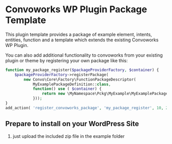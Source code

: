 # Convoworks WP Plugin Package Template
This plugin template provides a package of example element, intents, entities, function and a template which extends the existing Convoworks WP Plugin.

You can also add additional functionality to convoworks from your existing plugin or theme by registering your own package like this:
```php
function my_package_register($packageProviderFactory, $container) {
    $packageProviderFactory->registerPackage(
        new Convo\Core\Factory\FunctionPackageDescriptor(
            MyExamplePackageDefinition::class,
            function() use ( $container) {
                return new \MyNamespace\Pckg\MyExample\MyExamplePackageDefinition( $container->get('logger'));
            }));
}
add_action( 'register_convoworks_package', 'my_package_register', 10, 2);
```
## Prepare to install on your WordPress Site
1. just upload the included zip file in the example folder
